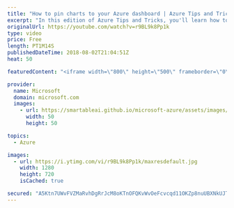 ```yaml
---
title: "How to pin charts to your Azure dashboard | Azure Tips and Tricks"
excerpt: "In this edition of Azure Tips and Tricks, you'll learn how to quickly customize and pin charts to your Azure dashboard. By saving these settings, you will be able to easily monitor your applications right when you log in to the portal.  For more tips and tricks, visit: http://azuredev.tips/  Get started"
originalUrl: https://youtube.com/watch?v=r9BL9k8Pp1k
type: video
price: Free
length: PT1M14S
publishedDateTime: 2018-08-02T21:04:51Z
heat: 50

featuredContent: "<iframe width=\"800\" height=\"500\" frameborder=\"0\" src=\"https://www.youtube.com/embed/r9BL9k8Pp1k\" allow=\"accelerometer; autoplay; encrypted-media; gyroscope; picture-in-picture\" allowfullscreen></iframe>"

provider:
  name: Microsoft
  domain: microsoft.com
  images:
    - url: https://smartableai.github.io/microsoft-azure/assets/images/organizations/microsoft.com-50x50.jpg
      width: 50
      height: 50

topics:
  - Azure

images:
  - url: https://i.ytimg.com/vi/r9BL9k8Pp1k/maxresdefault.jpg
    width: 1280
    height: 720
    isCached: true

secured: "A5Ktn7UWvFVZMaRvhDgRrJcM8oKTnOFQKvWvOeFcvcqd11OKZp8nuUBXNkUJT2KBQLSm7ODvSf9+PS/W92keJ5i68OlcWVI6gFpArpVXVpngPlqIkrlp+xbVpggLY0T3HbLWrjkiMm9oEbBOOlQH7rSxXU2CZHGW6u2jU7yxvjSZEYyFAyh+DTwNGFqVdklVRs3I4nc895NaxediQyaCx+x1CNTmBEOQGqV7V723EndVCsEDcnsMfNqnvbw6htWb7YE09v58o1gYIwW9NYR+2YrMT89eMY2HYYZzk/3e+d3B55HlLqbjnqXANeR69FwZIj0sWsmRFWm7Qvlf/RNfTl7t9/3gQ2+OfpV6+iG+z9sazDsQYptqqOrEwsNYp6ViRnQUOVwV4G33j7uMPx17yoHYAWO68OLRff/2PpU02XQ=;BXh9fy9Jyi5ofQ7mU3buPQ=="
---
```


